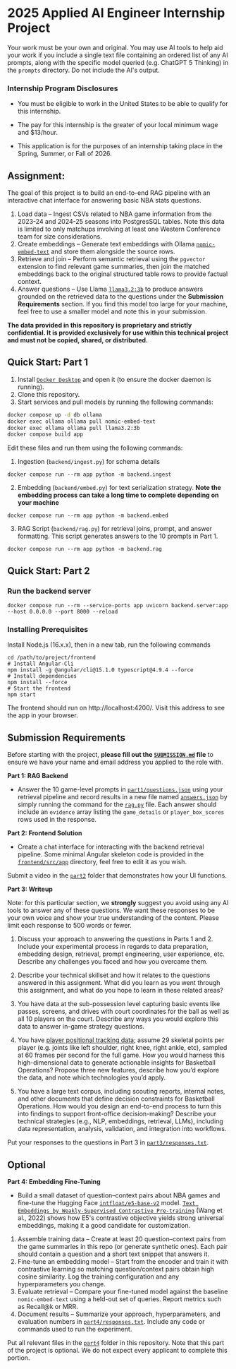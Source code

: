 #  2025 Applied AI Engineer Internship Project

Your work must be your own and original. You may use AI tools to help aid your work if you include a single text file containing an ordered list of any AI prompts, along with the specific model queried (e.g. ChatGPT 5 Thinking) in the `prompts` directory. Do not include the AI's output.

### Internship Program Disclosures

* You must be eligible to work in the United States to be able to qualify for this internship.

* The pay for this internship is the greater of your local minimum wage and $13/hour.

* This application is for the purposes of an internship taking place in the Spring, Summer, or Fall of 2026.


## Assignment: 

The goal of this project is to build an end-to-end RAG pipeline with an interactive chat interface for answering basic NBA stats questions.

1. Load data – Ingest CSVs related to NBA game information from the 2023-24 and 2024-25 seasons into PostgresSQL tables. Note this data is limited to only matchups involving at least one Western Conference team for size considerations.
2. Create embeddings – Generate text embeddings with Ollama [`nomic-embed-text`](https://ollama.com/library/nomic-embed-text) and store them alongside the source rows.
3. Retrieve and join – Perform semantic retrieval using the `pgvector` extension to find relevant game summaries, then join the matched embeddings back to the original structured table rows to provide factual context.
4. Answer questions – Use Llama [`llama3.2:3b`](https://ollama.com/library/llama3.2:3b) to produce answers grounded on the retrieved data to the questions under the **Submission Requirements** section. If you find this model too large for your machine, feel free to use a smaller model and note this in your submission.

**The data provided in this repository is proprietary and strictly confidential. It is provided exclusively for use within this technical project and must not be copied, shared, or distributed.**

## Quick Start: Part 1
1) Install [`Docker Desktop`](https://www.docker.com/get-started/) and open it (to ensure the docker daemon is running).
2) Clone this repository.
3) Start services and pull models by running the following commands:
```bash
docker compose up -d db ollama
docker exec ollama ollama pull nomic-embed-text
docker exec ollama ollama pull llama3.2:3b
docker compose build app
```


Edit these files and run them using the following commands:

1) Ingestion (`backend/ingest.py`) for schema details
```
docker compose run --rm app python -m backend.ingest
```

2) Embedding (`backend/embed.py`) for text serialization strategy. **Note the embedding process can take a long time to complete depending on your machine**
```
docker compose run --rm app python -m backend.embed
```

3) RAG Script (`backend/rag.py`) for retrieval joins, prompt, and answer formatting. This script generates answers to the 10 prompts in Part 1.
```
docker compose run --rm app python -m backend.rag
```

## Quick Start: Part 2

### Run the backend server
```
docker compose run --rm --service-ports app uvicorn backend.server:app --host 0.0.0.0 --port 8000 --reload
```

### Installing Prerequisites
Install Node.js (16.x.x), then in a new tab, run the following commands
```
cd /path/to/project/frontend
# Install Angular-Cli
npm install -g @angular/cli@15.1.0 typescript@4.9.4 --force
# Install dependencies
npm install --force
# Start the frontend
npm start
```

The frontend should run on http://localhost:4200/. Visit this address to see the app in your browser.


## Submission Requirements

Before starting with the project, __please fill out the [`SUBMISSION.md`](SUBMISSION.md) file__ to ensure we have your name and email address you applied to the role with.

**Part 1: RAG Backend**

- Answer the 10 game-level prompts in [`part1/questions.json`](part1/questions.json) using your retrieval pipeline and record results in a new file named [`answers.json`](part1/answers.json) by simply running the command for the [`rag.py`](backend/rag.py) file. Each answer should include an `evidence` array listing the `game_details` or `player_box_scores` rows used in the response.


**Part 2: Frontend Solution**

- Create a chat interface for interacting with the backend retrieval pipeline. Some minimal Angular skeleton code is provided in the [`frontend/src/app`](frontend/src/app) directory, feel free to edit it as you wish.

Submit a video in the [`part2`](part2) folder that demonstrates how your UI functions.


**Part 3: Writeup**

Note: for this particular section, we **strongly** suggest you avoid using any AI tools to answer any of these questions. We want these responses to be your own voice and show your true understanding of the content. Please limit each response to 500 words or fewer.

1. Discuss your approach to answering the questions in Parts 1 and 2. Include your experimental process in regards to data preparation, embedding design, retrieval, prompt engineering, user experience, etc. Describe any challenges you faced and how you overcame them.

2. Describe your technical skillset and how it relates to the questions answered in this assignment. What did you learn as you went through this assignment, and what do you hope to learn in these related areas?

3. You have data at the sub-possession level capturing basic events like passes, screens, and drives with court coordinates for the ball as well as all 10 players on the court. Describe any ways you would explore this data to answer in-game strategy questions.

4. You have [player positional tracking data](https://pr.nba.com/nba-sony-hawk-eye-innovations-partnership/); assume 29 skeletal points per player (e.g. joints like left shoulder, right knee, right ankle, etc), sampled at 60 frames per second for the full game. How you would harness this high-dimensional data to generate actionable insights for Basketball Operations? Propose three new features, describe how you’d explore the data, and note which technologies you’d apply.

5. You have a large text corpus, including scouting reports, internal notes, and other documents that define decision constraints for Basketball Operations. How would you design an end-to-end process to turn this into findings to support front-office decision-making?  Describe your technical strategies (e.g., NLP, embeddings, retrieval, LLMs), including data representation, analysis, validation, and integration into workflows.


Put your responses to the questions in Part 3 in [`part3/responses.txt`](part3/responses.txt).


## Optional

**Part 4: Embedding Fine-Tuning**
- Build a small dataset of question–context pairs about NBA games and fine-tune the Hugging Face [`intfloat/e5-base-v2`](https://huggingface.co/intfloat/e5-base-v2) model. [`Text Embeddings by Weakly-Supervised Contrastive Pre-training`](https://arxiv.org/pdf/2212.03533) (Wang et al., 2022) shows how E5's contrastive objective yields strong universal embeddings, making it a good candidate for customization.

1. Assemble training data – Create at least 20 question–context pairs from the game summaries in this repo (or generate synthetic ones). Each pair should contain a question and a short text snippet that answers it.
2. Fine-tune an embedding model – Start from the encoder and train it with contrastive learning so matching question/context pairs obtain high cosine similarity. Log the training configuration and any hyperparameters you change.
3. Evaluate retrieval – Compare your fine-tuned model against the baseline `nomic-embed-text` using a held-out set of queries. Report metrics such as Recall@k or MRR.
4. Document results – Summarize your approach, hyperparameters, and evaluation numbers in [`part4/responses.txt`](part4/responses.txt). Include any code or commands used to run the experiment.

Put all relevant files in the [`part4`](part4) folder in this repository.
Note that this part of the project is optional. We do not expect every applicant to complete this portion. 
